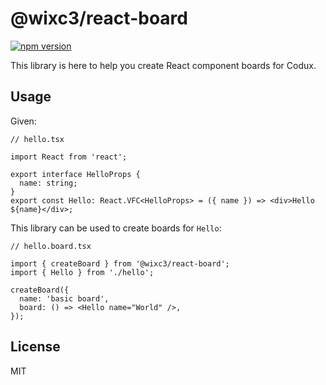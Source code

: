 # @wixc3/react-board

[![npm version](https://img.shields.io/npm/v/@wixc3/react-board.svg)](https://www.npmjs.com/package/@wixc3/react-board)

This library is here to help you create React component boards for Codux.

## Usage

Given:

```tsx
// hello.tsx

import React from 'react';

export interface HelloProps {
  name: string;
}
export const Hello: React.VFC<HelloProps> = ({ name }) => <div>Hello ${name}</div>;
```

This library can be used to create boards for `Hello`:

```tsx
// hello.board.tsx

import { createBoard } from '@wixc3/react-board';
import { Hello } from './hello';

createBoard({
  name: 'basic board',
  board: () => <Hello name="World" />,
});
```

## License

MIT

